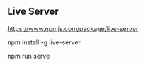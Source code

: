 ## Live Server
https://www.npmjs.com/package/live-server

npm install -g live-server

npm run serve

